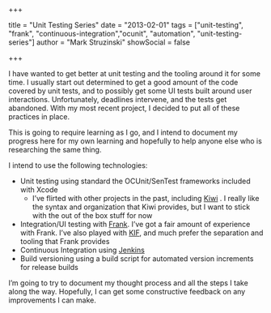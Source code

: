 +++

title = "Unit Testing Series"
date = "2013-02-01"
tags = ["unit-testing", "frank", "continuous-integration","ocunit", "automation", "unit-testing-series"]
author = "Mark Struzinski"
showSocial = false

+++

I have wanted to get better at unit testing and the tooling around it for some
time. I usually start out determined to get a good amount of the code covered
by unit tests, and to possibly get some UI tests built around user interactions.
Unfortunately, deadlines intervene, and the tests get abandoned. With my most
recent project, I decided to put all of these practices in place.

<!-- more -->

This is going to require learning as I go, and I intend to document my
progress here for my own learning and hopefully to help anyone else who is
researching the same thing.

I intend to use the following technologies:

- Unit testing using standard the OCUnit/SenTest frameworks included with Xcode
	- I’ve flirted with other projects in the past, including [Kiwi][github] .
	I really like the syntax and organization that Kiwi provides, but I want to
	stick with the out of the box stuff for now
- Integration/UI testing with [Frank][testingwithfrank]. I’ve got a fair amount
of experience with Frank. I’ve also played with [KIF][github 2], and much
prefer the separation and tooling that Frank provides
- Continuous Integration using [Jenkins][jenkins-ci]
- Build versioning using a build script for automated version increments
for release builds

I’m going to try to document my thought process and all the steps I take along
the way. Hopefully, I can get some constructive feedback on any improvements I
can make.

[github]: https://github.com/allending/Kiwi
[github 2]: https://github.com/square/KIF
[jenkins-ci]: http://jenkins-ci.org/
[testingwithfrank]: http://testingwithfrank.com/
